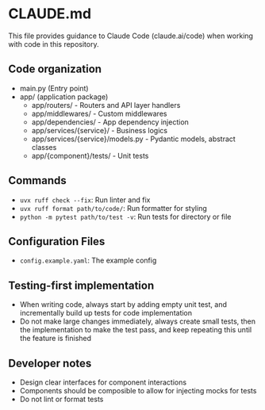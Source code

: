 # CLAUDE.md
This file provides guidance to Claude Code (claude.ai/code) when working with code in this repository.

## Code organization
- main.py (Entry point)
- app/ (application package)
  - app/routers/ - Routers and API layer handlers
  - app/middlewares/ - Custom middlewares
  - app/dependencies/ - App dependency injection
  - app/services/{service}/ - Business logics
  - app/services/{service}/models.py - Pydantic models, abstract classes
  - app/{component}/tests/ - Unit tests

## Commands
- `uvx ruff check --fix`: Run linter and fix
- `uvx ruff format path/to/code/`: Run formatter for styling
- `python -m pytest path/to/test -v`: Run tests for directory or file

## Configuration Files
- `config.example.yaml`: The example config

## Testing-first implementation
- When writing code, always start by adding empty unit test, and incrementally build up tests for code implementation
- Do not make large changes immediately, always create small tests, then the implementation to make the test pass, and keep repeating this until the feature is finished

## Developer notes
- Design clear interfaces for component interactions
- Components should be composible to allow for injecting mocks for tests
- Do not lint or format tests
